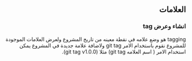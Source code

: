 ﻿
## <div dir=rtl>العلامات<div>


### <div dir=rtl>انشاء وعرض tag<div>
<div dir=rtl> tagging هو وضع علامه في نقطة معينه من تاريخ المشروع ولعرض العلامات الموجودة للمشروع نقوم باستخدام الامر git tag ولاضافة علامة جديدة في المشروع يمكن استخدام الامر ( اسم العلامه git tag) مثلا (git tag v1.0.0).<div>




